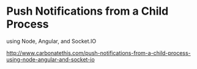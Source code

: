 Push Notifications from a Child Process
======

using Node, Angular, and Socket.IO

http://www.carbonatethis.com/push-notifications-from-a-child-process-using-node-angular-and-socket-io
